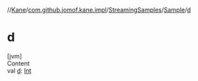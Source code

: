 //[Kane](../../../index.md)/[com.github.jomof.kane.impl](../../index.md)/[StreamingSamples](../index.md)/[Sample](index.md)/[d](d.md)



# d  
[jvm]  
Content  
val [d](d.md): [Int](https://kotlinlang.org/api/latest/jvm/stdlib/kotlin/-int/index.html)  



